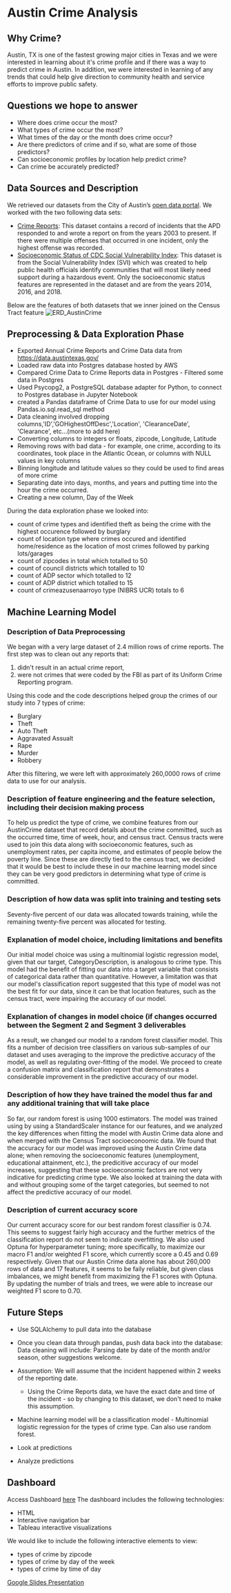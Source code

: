 # Austin Crime Analysis

## Why Crime?
Austin, TX is one of the fastest growing major cities in Texas and we were interested in learning about it's crime profile and if there was a way to predict crime in Austin. In addition, we were interested in learning of any trends that could help give direction to community health and service efforts to improve public safety.

## Questions we hope to answer
* Where does crime occur the most?
* What types of crime occur the most?
* What times of the day or the month does crime occur?
* Are there predictors of crime and if so, what are some of those predictors?
* Can socioeconomic profiles by location help predict crime?
* Can crime be accurately predicted?

## Data Sources and Description
We retrieved our datasets from the City of Austin’s [open data portal](https://data.austintexas.gov/). We worked with the two following data sets:

* [Crime Reports](https://data.austintexas.gov/Public-Safety/Crime-Reports/fdj4-gpfu): This dataset contains a record of incidents that the APD responded to and wrote a report on from the years 2003 to present. If there were multiple offenses that occurred in one incident, only the highest offense was recorded.
* [Socioeconomic Status of CDC Social Vulnerability Index](https://data.austintexas.gov/Health-and-Community-Services/Socioeconomic-Status-of-CDC-Social-Vulnerability-I/jnp3-n7ij): This dataset is from the Social Vulnerability Index (SVI) which was created to help public health officials identify communities that will most likely need support during a hazardous event. Only the socioeconomic status features are represented in the dataset and are from the years 2014, 2016, and 2018. 

Below are the features of both datasets that we inner joined on the Census Tract feature
![ERD_AustinCrime](https://user-images.githubusercontent.com/91927712/161450234-f68c4138-998f-4401-afa4-c9e1517fa8f3.png)

## Preprocessing & Data Exploration Phase
  * Exported Annual Crime Reports and Crime Data data from https://data.austintexas.gov/
  * Loaded raw data into Postgres database hosted by AWS
  * Compared Crime Data to Crime Reports data in Postgres - Filtered some data in Postgres
  * Used Psycopg2, a PostgreSQL database adapter for Python, to connect to Postgres database in Jupyter Notebook
  * created a Pandas dataframe of Crime Data to use for our model using Pandas.io.sql.read_sql method
  * Data cleaning involved dropping columns,'ID','GOHighestOffDesc','Location', 'ClearanceDate', 'Clearance', etc...(more to add here)
  * Converting columns to integers or floats, zipcode, Longitude, Latitude
  * Removing rows with bad data - for example, one crime, according to its coordinates, took place in the Atlantic Ocean, or columns with NULL values in   key columns
  * Binning longitude and latitude values so they could be used to find areas of more crime
  * Separating date into days, months, and years and putting time into the hour the crime occurred. 
  * Creating a new column, Day of the Week

During the data exploration phase we looked into: 
* count of crime types and identified theft as being the crime with the highest occurence followed by burglary
* count of location type where crimes occured and identified home/residence as the location of most crimes followed by parking lots/garages
* count of zipcodes in total which totalled to 50
* count of council districts which totalled to 10
* count of ADP sector which totalled to 12
* count of ADP district which totalled to 15
* count of crimeazusenaarroyo type (NIBRS UCR) totals to 6

## Machine Learning Model
### Description of Data Preprocessing
We began with a very large dataset of 2.4 million rows of crime reports. The first step was to clean out any reports that: 

1. didn't result in an actual crime report,
2. were not crimes that were coded by the FBI as part of its Uniform Crime Reporting program.

Using this code and the code descriptions helped group the crimes of our study into 7 types of crime:

* Burglary
* Theft
* Auto Theft
* Aggravated Assualt
* Rape 
* Murder
* Robbery

After this filtering, we were left with approximately 260,0000 rows of crime data to use for our analysis.

### Description of feature engineering and the feature selection, including their decision making process
To help us predict the type of crime, we combine features from our AustinCrime dataset that record details about the crime committed, such as the occurred time, time of week, hour, and census tract. Census tracts were used to join this data along with socioeconomic features, such as unemployment rates, per capita income, and estimates of people below the poverty line. Since these are directly tied to the census tract, we decided that it would be best to include these in our machine learning model since they can be very good predictors in determining what type of crime is committed. 

### Description of how data was split into training and testing sets
Seventy-five percent of our data was allocated towards training, while the remaining twenty-five percent was allocated for testing.

### Explanation of model choice, including limitations and benefits
Our initial model choice was using a multinomial logistic regression model, given that our target, CategoryDescription, is analogous to crime type. This model had the benefit of fitting our data into a target variable that consists of categorical data rather than quantitative. However, a limitation was that our model's classification report suggested that this type of model was not the best fit for our data, since it can be that location features, such as the census tract, were impairing the accuracy of our model.

### Explanation of changes in model choice (if changes occurred between the Segment 2 and Segment 3 deliverables
As a result, we changed our model to a random forest classifier model. This fits a number of decision tree classifiers on various sub-samples of our dataset and uses averaging to the improve the predictive accuracy of the model, as well as regulating over-fitting of the model. We proceed to create a confusion matrix and classification report that demonstrates a considerable improvement in the predictive accuracy of our model.

### Description of how they have trained the model thus far and any additional training that will take place
So far, our random forest is using 1000 estimators. The model was trained using by using a StandardScaler instance for our features, and we analyzed the key differences when fitting the model with Austin Crime data alone and when merged with the Census Tract socioeconoomic data. We found that the accuracy for our model was improved using the Austin Crime data alone; when removing the socioeconomic features (unemployment, educational attainment, etc.), the predicitive accuracy of our model increases, suggesting that these socioeconomic factors are not very indicative for predicting crime type. We also looked at training the data with and without grouping some of the target categories, but seemed to not affect the predictive accuracy of our model. 

### Description of current accuracy score
Our current accuracy score for our best random forest classifier is 0.74. This seems to suggest fairly high accuracy and the further metrics of the classification report do not seem to indicate overfitting. We also used Optuna for hyperparameter tuning; more specifically, to maximize our macro F1 and/or weighted F1 score, which currently score a 0.45 and 0.69 respectively. Given that our Austin Crime data alone has about 260,000 rows of data and 17 features, it seems to be faily reliable, but given class imbalances, we might benefit from maximizing the F1 scores with Optuna. By updating the number of trials and trees, we were able to increase our weighted F1 score to 0.70.

## Future Steps
* Use SQLAlchemy to pull data into the database
* Once you clean data through pandas, push data back into the database: Data cleaning will include: Parsing date by date of the month and/or season, other suggestions welcome. 
* Assumption: We will assume that the incident happened within 2 weeks of the reporting date.
  * Using the Crime Reports data, we have the exact date and time of the incident - so by changing to this dataset, we don't need to make this assumption.
   
* Machine learning model will be a classification model - Multinomial logistic regression for the types of crime type. Can also use random forest.
* Look at predictions
* Analyze predictions

## Dashboard 
Access Dashboard [here](file:///Users/azusenaarroyo/Desktop/Class_Repo/Capstone_project/project-one/docs/index.html)
The dashboard includes the following technologies: 
* HTML
* Interactive navigation bar
* Tableau interactive visualizations 

We would like to include the following interactive elements to view:
* types of crime by zipcode
* types of crime by day of the week
* types of crime by time of day

[Google Slides Presentation
](https://docs.google.com/presentation/d/1EN3ammW-Wlooi3852pIWSFRROaggzyB0reHSVfxEoX8/edit#slide=id.g11f323755e1_1_2810)
